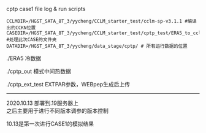 cptp case1 file log & run scripts

```
CCLMDIR=/HGST_SATA_8T_3/yycheng/CCLM_starter_test/cclm-sp-v3.1.1 #编译出的CCKN位置
CASEDIR=/HGST_SATA_8T_3/yycheng/CCLM_starter_test/cptp_test/ERA5_to_cclm_cptp #处理此次CASE的文件夹
DATADIR=/HGST_SATA_8T_3/yycheng/data_stage/cptp/ # 所有运行数据的位置
```

./ERA5 冷数据

./cptp_out 模式中间热数据

./cptp_ext_test EXTPAR参数，WEBpep生成后上传

---

2020.10.13 部署到.19服务器上    
之后主要用于进行不同版本调参的版本控制

10.13是第一次进行CASE1的模拟结果